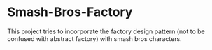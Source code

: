 # Smash-Bros-Factory

This project tries to incorporate the factory design pattern (not to be confused with abstract factory) with smash bros characters.



